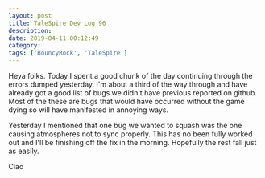 ```yaml
---
layout: post
title: TaleSpire Dev Log 96
description:
date: 2019-04-11 00:12:49
category:
tags: ['BouncyRock', 'TaleSpire']
---
```


Heya folks. Today I spent a good chunk of the day continuing through the errors dumped yesterday. I'm about a third of the way through and have already got a good list of bugs we didn't have previous reported on github. Most of the these are bugs that would have occurred without the game dying so will have manifested in annoying ways.

Yesterday I mentioned that one bug we wanted to squash was the one causing atmospheres not to sync properly. This has no been fully worked out and I'll be finishing off the fix in the morning. Hopefully the rest fall just as easily.

Ciao
